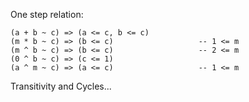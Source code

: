 
One step relation:

```wiki
(a + b ~ c) => (a <= c, b <= c)
(m * b ~ c) => (b <= c)                   -- 1 <= m
(m ^ b ~ c) => (b <= c)                   -- 2 <= m
(0 ^ b ~ c) => (c <= 1)
(a ^ m ~ c) => (a <= c)                   -- 1 <= m
```


Transitivity and Cycles...
